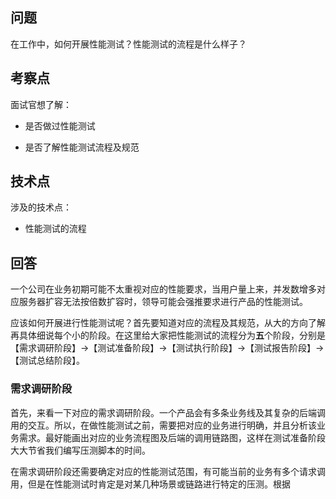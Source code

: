 ## 问题

在工作中，如何开展性能测试？性能测试的流程是什么样子？

## 考察点

面试官想了解：

- 是否做过性能测试

- 是否了解性能测试流程及规范

## 技术点

涉及的技术点：

- 性能测试的流程

## 回答

一个公司在业务初期可能不太重视对应的性能要求，当用户量上来，并发数增多对应服务器扩容无法按倍数扩容时，领导可能会强推要求进行产品的性能测试。

应该如何开展进行性能测试呢？首先要知道对应的流程及其规范，从大的方向了解再具体细说每个小的阶段。在这里给大家把性能测试的流程分为**五**个阶段，分别是【需求调研阶段】→【测试准备阶段】→【测试执行阶段】→【测试报告阶段】→【测试总结阶段】。

### 需求调研阶段
首先，来看一下对应的需求调研阶段。一个产品会有多条业务线及其复杂的后端调用的交互。所以，在做性能测试之前，需要把对应的业务进行明确，并且分析该业务需求。最好能画出对应的业务流程图及后端的调用链路图，这样在测试准备阶段大大节省我们编写压测脚本的时间。

在需求调研阶段还需要确定对应的性能测试范围，有可能当前的业务有多个请求调用，但是在性能测试时肯定是对某几种场景或链路进行特定的压测。根据